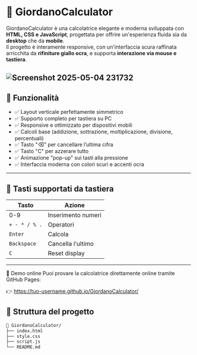 # 🧮 GiordanoCalculator

GiordanoCalculator è una calcolatrice elegante e moderna sviluppata con **HTML, CSS e JavaScript**, progettata per offrire un'esperienza fluida sia da **desktop** che da **mobile**.  
Il progetto è interamente responsive, con un'interfaccia scura raffinata arricchita da **rifiniture giallo ocra**, e supporta **interazione via mouse e tastiera**.

![Screenshot 2025-05-04 231732](https://github.com/user-attachments/assets/34869365-6398-49fe-84f9-c17ee7f543b1)
---


## 🚀 Funzionalità

- ✅ Layout verticale perfettamente simmetrico
- ✅ Supporto completo per tastiera su PC
- ✅ Responsive e ottimizzato per dispositivi mobili
- ✅ Calcoli base (addizione, sottrazione, moltiplicazione, divisione, percentuali)
- ✅ Tasto "⌫" per cancellare l’ultima cifra
- ✅ Tasto "C" per azzerare tutto
- ✅ Animazione "pop-up" sui tasti alla pressione
- ✅ Interfaccia moderna con colori scuri e accenti ocra

---

## 📱 Tasti supportati da tastiera

| Tasto            | Azione               |
|------------------|----------------------|
| 0-9              | Inserimento numeri   |
| `+ - * / % .`    | Operatori            |
| `Enter`          | Calcola              |
| `Backspace`      | Cancella l'ultimo    |
| `C`              | Reset display        |

---

🔗 Demo online
Puoi provare la calcolatrice direttamente online tramite GitHub Pages:

👉 https://tuo-username.github.io/GiordanoCalculator/

## 📂 Struttura del progetto

```bash
📁 GiordanoCalculator/
├── index.html
├── style.css
├── script.js
└── README.md
